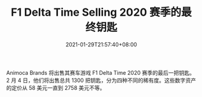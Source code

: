 ﻿---
title: "F1 Delta Time Selling 2020 赛季的最终钥匙"
date: 2021-01-29T21:57:40+08:00
lastmod: 2021-01-29T16:45:40+08:00
draft: false
authors: ["Gardener"]
description: "Animoca Brands 将出售其赛车游戏 F1 Delta Time 2020 赛季的最后一把钥匙。2 月 4 日，他们将出售总共 1300 把钥匙，分为四种不同的稀有度。这些数字资产的定价从 58 美元一直到 2758 美元不等。"
featuredImage: "f1-delta-time-selling-final-keys-from-2020-season.png"
tags: ["Virtual World","虚拟世界","Play to Earn"]
categories: ["news"]
news: ["虚拟世界"]
weight: 
lightgallery: true
pinned: false
recommend: false
recommend1: false
---

Animoca Brands 将出售其赛车游戏 F1 Delta Time 2020 赛季的最后一把钥匙。2 月 4 日，他们将出售总共 1300 把钥匙，分为四种不同的稀有度。这些数字资产的定价从 58 美元一直到 2758 美元不等。

<!--more-->

